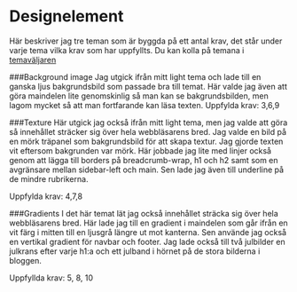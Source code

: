 Designelement
===============================
Här beskriver jag tre teman som är byggda på ett antal krav, det står under varje tema vilka krav som har uppfyllts. Du kan kolla på temana i <a href="theme-selector">temaväljaren </a>

###Background image
Jag utgick ifrån mitt light tema och lade till en ganska ljus bakgrundsbild som passade bra till temat.
Här valde jag även att göra maindelen lite genomskinlig så man kan se bakgrundsbilden, men lagom mycket så att man fortfarande kan läsa texten.
Uppfylda krav: 3,6,9

###Texture
Här utgick jag också ifrån mitt light tema, men jag valde att göra så innehållet sträcker sig över hela webbläsarens bred. Jag valde en bild på en mörk träpanel som bakgrundsbild för att skapa textur. Jag gjorde texten vit eftersom bakgrunden var mörk. Här jobbade jag lite med linjer också genom att lägga till borders på breadcrumb-wrap, h1 och h2 samt som en avgränsare mellan sidebar-left och main. Sen lade jag även till underline på de mindre rubrikerna.

Uppfylda krav: 4,7,8

###Gradients
I det här temat lät jag också innehållet sträcka sig över hela webbläsarens bred. Här lade jag till en gradient i maindelen som går ifrån en vit färg i mitten till en ljusgrå längre ut mot kanterna. Sen använde jag också en vertikal gradient för navbar och footer. Jag lade också till två julbilder en julkrans efter varje h1:a och ett julband i hörnet på de stora bilderna i bloggen.

Uppfyllda krav: 5, 8, 10
